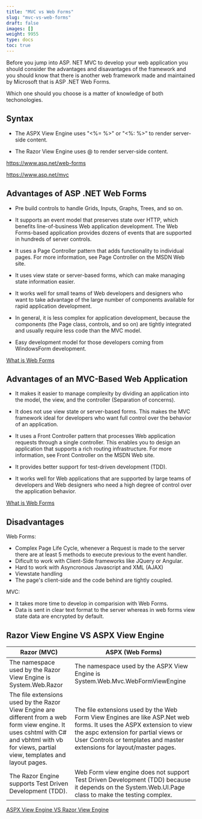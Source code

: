 ```yaml
---
title: "MVC vs Web Forms"
slug: "mvc-vs-web-forms"
draft: false
images: []
weight: 9955
type: docs
toc: true
---
```


Before you jump into ASP. NET MVC to develop your web application you should consider the advantages and disavantages of the framework and you should know that there is another web framework made and maintained by Microsoft that is ASP .NET Web Forms.

Which one should you choose is a matter of knowledge of both techonologies.

## Syntax
- The ASPX View Engine uses "<%= %>" or "<%: %>" to render server-side content.

- The Razor View Engine uses @ to render server-side content.

https://www.asp.net/web-forms

https://www.asp.net/mvc

## Advantages of ASP .NET Web Forms
- Pre build controls to handle Grids, Inputs, Graphs, Trees, and so on.
- It supports an event model that preserves state over HTTP, which benefits line-of-business Web application development. The Web Forms-based application provides dozens of events that are supported in hundreds of server controls.

- It uses a Page Controller pattern that adds functionality to individual pages. For more information, see Page Controller on the MSDN Web site.

- It uses view state or server-based forms, which can make managing state information easier.

- It works well for small teams of Web developers and designers who want to take advantage of the large number of components available for rapid application development.


- In general, it is less complex for application development, because the components (the Page class, controls, and so on) are tightly integrated and usually require less code than the MVC model.

- Easy development model for those developers coming from WindowsForm development.

[What is Web Forms][1]


  [1]: https://www.asp.net/web-forms/what-is-web-forms

## Advantages of an MVC-Based Web Application
- It makes it easier to manage complexity by dividing an application into the model, the view, and the controller (Separation of concerns).

- It does not use view state or server-based forms. This makes the MVC framework ideal for developers who want full control over the behavior of an application.

- It uses a Front Controller pattern that processes Web application requests through a single controller. This enables you to design an application that supports a rich routing infrastructure. For more information, see Front Controller on the MSDN Web site.

- It provides better support for test-driven development (TDD).

- It works well for Web applications that are supported by large teams of developers and Web designers who need a high degree of control over the application behavior.

[What is Web Forms][1]


  [1]: https://www.asp.net/web-forms/what-is-web-forms

## Disadvantages
Web Forms:
- Complex Page Life Cycle, whenever a Request is made to the server there are at least 5 methods to execute previous to the event handler.
- Dificult to work with Client-Side frameworks like JQuery or Angular.
- Hard to work with Asyncronous Javascript and XML (AJAX)
- Viewstate handling
- The page's client-side and the code behind are tightly coupled.

MVC:
- It takes more time to develop in comparision with Web Forms.
- Data is sent in clear text format to the server whereas in web forms view state data are encrypted by default.

## Razor View Engine VS ASPX View Engine
| Razor (MVC)| ASPX (Web Forms)|
| ------ | ------ |
| The namespace used by the Razor View Engine is System.Web.Razor| The namespace used by the ASPX View Engine is System.Web.Mvc.WebFormViewEngine   |
| The file extensions used by the Razor View Engine are different from a web form view engine. It uses cshtml with C# and vbhtml with vb for views, partial view, templates and layout pages.| The file extensions used by the Web Form View Engines are like ASP.Net web forms. It uses the ASPX extension to view the aspc extension for partial views or User Controls or templates and master extensions for layout/master pages.   |
| The Razor Engine supports Test Driven Development (TDD).  | Web Form view engine does not support Test Driven Development (TDD) because it depends on the System.Web.UI.Page class to make the testing complex.|

[ASPX View Engine VS Razor View Engine][1]

 


  [1]: http://www.c-sharpcorner.com/UploadFile/ff2f08/aspx-view-engine-vs-razor-view-engine/

